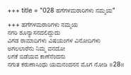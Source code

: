 +++
title = "028 ಹಗೆಗಳಮರಾರಿಗಳು ನಮ್ಮಯ"

+++
ಹಗೆಗಳಮರಾರಿಗಳು ನಮ್ಮಯ   
ನಗರಿ ಶೂನ್ಯಾಸನದಲಿದ್ದುದು  
ವಿಗಡ ರಾಮಾದಿಗಳು ವಿಷಯಂಗಳ ವಿನೋದಿಗಳು   
ಅಗಲಲಾರೆನು ನಿಮ್ಮ ವನದೋ  
ಲಗಕೆ ಬಿಡೆಯವ ಕಾಣೆನೆಂದನು       
ನಗುತ ಕರುಣಾಸಿಂಧು ಯಮನಂದನನ ಮೊಗ ನೋಡಿ      ॥28॥